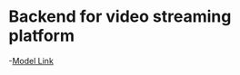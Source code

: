 # Backend for video streaming platform

-[Model Link](https://app.eraser.io/workspace/YtPqZ1VogxGy1jzIDkzj)